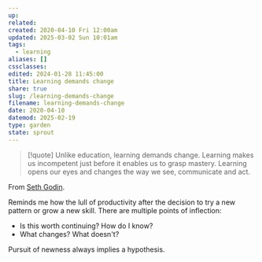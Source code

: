 ```yaml
---
up: 
related: 
created: 2020-04-10 Fri 12:00am
updated: 2025-03-02 Sun 10:01am
tags:
  - learning
aliases: []
cssclasses: 
edited: 2024-01-28 11:45:00
title: Learning demands change
share: true
slug: /learning-demands-change
filename: learning-demands-change
date: 2020-04-10
datemod: 2025-02-19
type: garden
state: sprout
---
```


> [!quote]
> Unlike education, learning demands change. Learning makes us incompetent just before it enables us to grasp mastery. Learning opens our eyes and changes the way we see, communicate and act.

From [Seth Godin](https://www.unscrambled.sg/2020/04/18/seth-godin-you-can-learn-just-about-anything-now-so-what-did-you-learn-today/). 

Reminds me how the lull of productivity after the decision to try a new pattern or grow a new skill. There are multiple points of inflection: 

- Is this worth continuing? How do I know? 
- What changes? What doesn't?

Pursuit of newness always implies a hypothesis.

